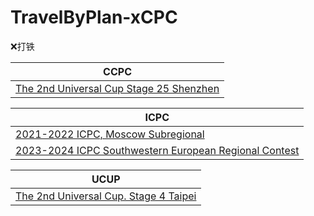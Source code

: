 # TravelByPlan-xCPC
❌打铁

| CCPC |
| --- |
| [The 2nd Universal Cup Stage 25 Shenzhen](https://qoj.ac/contest/1540) |

| ICPC |
| --- |
| [2021-2022 ICPC, Moscow Subregional](https://codeforces.com/gym/104848) |
| [2023-2024 ICPC Southwestern European Regional Contest](https://codeforces.com/gym/104945) |

| UCUP |
| --- |
| [The 2nd Universal Cup. Stage 4 Taipei](https://qoj.ac/contest/1382) |
